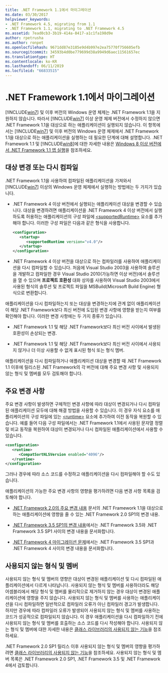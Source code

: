 ```yaml
---
title: .NET Framework 1.1에서 마이그레이션
ms.date: 03/30/2017
helpviewer_keywords:
- .NET Framework 4.5, migrating from 1.1
- .NET Framework 1.1, migrating to .NET Framework 4.5
ms.assetid: 7ead0cb3-3b19-414a-8417-a1c1fa198d9e
author: rpetrusha
ms.author: ronpet
ms.openlocfilehash: 9671dd87e3185e9d4b997e2ea75770f756605efb
ms.sourcegitcommit: 34593b4d0be779699d38a9949d6aec11561657ec
ms.translationtype: HT
ms.contentlocale: ko-KR
ms.lasthandoff: 06/11/2019
ms.locfileid: "66833515"
---
```

# <a name="migrating-from-the-net-framework-11"></a>.NET Framework 1.1에서 마이그레이션

[!INCLUDE[win7](../../../includes/win7-md.md)] 및 이후 버전의 Windows 운영 체제는 .NET Framework 1.1을 지원하지 않습니다. 따라서 [!INCLUDE[win7](../../../includes/win7-md.md)] 이상 운영 체제 버전에서 수정하지 않으면 .NET Framework 1.1을 대상으로 하는 애플리케이션이 실행되지 않습니다. 이 항목에서는 [!INCLUDE[win7](../../../includes/win7-md.md)] 및 이후 버전의 Windows 운영 체제에서 .NET Framework 1.1을 대상으로 하는 애플리케이션을 실행하는 데 필요한 단계에 대해 설명합니다. .NET Framework 1.1 및 [!INCLUDE[win8](../../../includes/win8-md.md)]에 대한 자세한 내용은 [Windows 8 이상 버전에서 .NET Framework 1.1 앱 실행](../../../docs/framework/install/run-net-framework-1-1-apps.md)을 참조하세요.

## <a name="retargeting-or-recompiling"></a>대상 변경 또는 다시 컴파일

.NET Framework 1.1을 사용하여 컴파일된 애플리케이션을 가져와서 [!INCLUDE[win7](../../../includes/win7-md.md)] 이상의 Windows 운영 체제에서 실행하는 방법에는 두 가지가 있습니다.

- .NET Framework 4 이상 버전에서 실행되는 애플리케이션 대상을 변경할 수 있습니다. 대상을 변경하려면 애플리케이션을 .NET Framework 4 이상 버전에서 실행하도록 허용하는 애플리케이션의 구성 파일에 [\<supportedRuntime&gt;](../../../docs/framework/configure-apps/file-schema/startup/supportedruntime-element.md) 요소를 추가해야 합니다. 이러한 구성 파일은 다음과 같은 형식을 사용합니다.

    ```xml
    <configuration>
       <startup>
          <supportedRuntime version="v4.0"/>
       </startup>
    </configuration>
    ```

- .NET Framework 4 이상 버전을 대상으로 하는 컴파일러를 사용하여 애플리케이션을 다시 컴파일할 수 있습니다. 처음에 Visual Studio 2003을 사용하여 솔루션을 개발하고 컴파일한 경우 Visual Studio 2010(가능하면 이상 버전)에서 솔루션을 열 수 있으며 **프로젝트 호환성** 대화 상자를 사용하여 Visual Studio 2003에서 사용된 형식의 솔루션 및 프로젝트 파일을 MSBuild(Microsoft Build Engine) 형식으로 변환합니다.

애플리케이션을 다시 컴파일하는지 또는 대상을 변경하는지에 관계 없이 애플리케이션이 해당 .NET Framework보다 최신 버전에 도입된 변경 사항에 영향을 받는지 여부를 확인해야 합니다. 이러한 변경 사항에는 두 가지 종류가 있습니다.

- .NET Framework 1.1 및 해당 .NET Framework보다 최신 버전 사이에서 발생된 호환성이 손상되는 변경.

- .NET Framework 1.1 및 해당 .NET Framework보다 최신 버전 사이에서 사용되지 않거나 더 이상 사용할 수 없게 표시된 형식 또는 형식 멤버.

애플리케이션을 다시 컴파일하거나 애플리케이션 대상을 변경할 때 .NET Framework 1.1 이후에 릴리스된 .NET Framework의 각 버전에 대해 주요 변경 사항 및 사용되지 않는 형식 및 멤버를 모두 검토해야 합니다.

## <a name="breaking-changes"></a>주요 변경 사항

주요 변경 사항이 발생하면 구체적인 변경 사항에 따라 대상이 변경되거나 다시 컴파일된 애플리케이션 모두에 대해 해결 방법을 사용할 수 있습니다. 이 경우 자식 요소를 애플리케이션의 구성 파일에 있는 [\<runtime&gt;](../../../docs/framework/configure-apps/file-schema/startup/supportedruntime-element.md) 요소에 추가하여 이전 동작을 복원할 수 있습니다. 예를 들어 다음 구성 파일에서는 .NET Framework 1.1에서 사용된 문자열 정렬 및 비교 동작을 복원하여 대상이 변경되거나 다시 컴파일된 애플리케이션에서 사용할 수 있습니다.

```xml
<configuration>
   <runtime>
      <CompatSortNLSVersion enabled="4096"/>
   </runtime>
</configuration>
```

그러나 경우에 따라 소스 코드를 수정하고 애플리케이션을 다시 컴파일해야 할 수도 있습니다.

애플리케이션의 가능한 주요 변경 사항의 영향을 평가하려면 다음 변경 사항 목록을 검토해야 합니다.

- [.NET Framework 2.0의 주요 변경 내용](https://go.microsoft.com/fwlink/?LinkId=125263) 문서의 .NET Framework 1.1을 대상으로 하는 애플리케이션에 영향을 줄 수 있는 .NET Framework 2.0 SP1의 변경 내용.

- [.NET Framework 3.5 SP1의 변경 내용](https://go.microsoft.com/fwlink/?LinkID=186989)에서는 .NET Framework 3.5와 .NET Framework 3.5 SP1 사이의 변경 내용을 문서화합니다.

- [.NET Framework 4 마이그레이션 문제](../../../docs/framework/migration-guide/net-framework-4-migration-issues.md)에서는 .NET Framework 3.5 SP1과 .NET Framework 4 사이의 변경 내용을 문서화합니다.

## <a name="obsolete-types-and-members"></a>사용되지 않는 형식 및 멤버

사용되지 않는 형식 및 멤버의 영향은 대상이 변경된 애플리케이션 및 다시 컴파일된 애플리케이션에서 다르게 나타납니다. 사용되지 않는 형식 및 멤버를 사용하더라도 해당 어셈블리에서 해당 형식 및 멤버를 물리적으로 제거하지 않는 경우 대상이 변경된 애플리케이션에 영향을 주지 않습니다. 사용되지 않는 형식 및 멤버를 사용하는 애플리케이션을 다시 컴파일하면 일반적으로 컴파일러 오류가 아닌 컴파일러 경고가 발생합니다. 하지만 경우에 따라 컴파일러 오류가 발생되어 사용되지 않는 형식 및 멤버를 사용하는 코드가 성공적으로 컴파일되지 않습니다. 이 경우 애플리케이션을 다시 컴파일하기 전에 사용되지 않는 형식 및 멤버를 호출하는 소스 코드를 다시 작성해야 합니다. 사용되지 않는 형식 및 멤버에 대한 자세한 내용은 [클래스 라이브러리의 사용되지 않는 기능](../../../docs/framework/whats-new/whats-obsolete.md)을 참조하세요.

.NET Framework 2.0 SP1 릴리스 이후 사용되지 않는 형식 및 멤버의 영향을 평가하려면 [클래스 라이브러리의 사용되지 않는 기능](../../../docs/framework/whats-new/whats-obsolete.md)을 참조하세요. 사용되지 않는 형식 및 멤버 목록은 .NET Framework 2.0 SP1, .NET Framework 3.5 및 .NET Framework 4에서 검토합니다.
